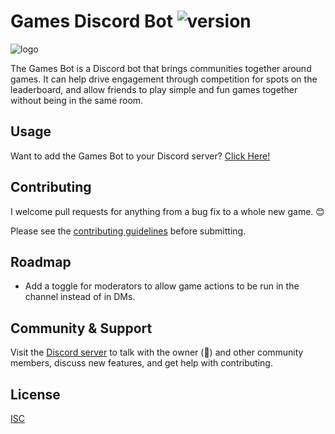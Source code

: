 # Games Discord Bot ![version](https://img.shields.io/badge/version-0.2.1.0-green)

![logo](https://i.imgur.com/QQ4rC9b.png)

The Games Bot is a Discord bot that brings communities together around games. It can help drive engagement through competition for spots on the leaderboard, and allow friends to play simple and fun games together without being in the same room.

## Usage
Want to add the Games Bot to your Discord server? [Click Here!](https://discord.com/oauth2/authorize?client_id=724099384081645618&scope=bot&permissions=)
## Contributing
I welcome pull requests for anything from a bug fix to a whole new game. 😊 

Please see the [contributing guidelines](https://github.com/Xcallibur232/Games-Discord-Bot/blob/master/docs/CONTRIBUTING.md) before submitting.

## Roadmap
- Add a toggle for moderators to allow game actions to be run in the channel instead of in DMs.

## Community & Support
Visit the [Discord server](https://discord.gg/gseeynk) to talk with the owner (👋) and other community members, discuss new features, and get help with contributing.

## License
[ISC](https://www.isc.org/licenses/)
